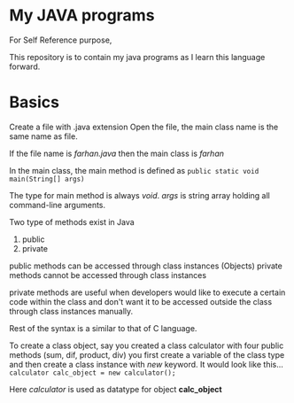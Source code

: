 # My JAVA programs
For Self Reference purpose,

This repository is to contain my java programs as I learn this language forward.

# Basics
Create a file with .java extension
Open the file, the main class name is the same name as file.

If the file name is *farhan.java* then the main class is *farhan*

In the main class, the main method is defined as
`public static void main(String[] args)`

The type for main method is always *void*. _args_ is string array holding all command-line arguments.

Two type of methods exist in Java
1. public
2. private

public methods can be accessed through class instances (Objects)
private methods cannot be accessed through class instances

private methods are useful when developers would like to execute a certain code within the class and don't want it to be accessed outside the class through class instances manually.

Rest of the syntax is a similar to that of C language.

To create a class object, say you created a class calculator with four public methods (sum, dif, product, div)
you first create a variable of the class type and then create a class instance with *new* keyword.
It would look like this...
`calculator calc_object = new calculator();`

Here _calculator_ is used as datatype for object **calc_object**
